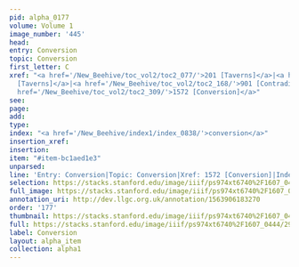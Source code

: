 ```yaml
---
pid: alpha_0177
volume: Volume 1
image_number: '445'
head: 
entry: Conversion
topic: Conversion
first_letter: C
xref: "<a href='/New_Beehive/toc_vol2/toc2_077/'>201 [Taverns]</a>|<a href='/New_Beehive/toc_vol2/toc2_078/'>201
  [Taverns]</a>|<a href='/New_Beehive/toc_vol2/toc2_168/'>901 [Contradiction]</a>|<a
  href='/New_Beehive/toc_vol2/toc2_309/'>1572 [Conversion]</a>"
see: 
page: 
add: 
type: 
index: "<a href='/New_Beehive/index1/index_0838/'>conversion</a>"
insertion_xref: 
insertion: 
item: "#item-bc1aed1e3"
unparsed: 
line: 'Entry: Conversion|Topic: Conversion|Xref: 1572 [Conversion]|Index: conversion|#item-bc1aed1e3'
selection: https://stacks.stanford.edu/image/iiif/ps974xt6740%2F1607_0444/297,228,3189,581/full/0/default.jpg
full_image: https://stacks.stanford.edu/image/iiif/ps974xt6740%2F1607_0444/full/full/0/default.jpg
annotation_uri: http://dev.llgc.org.uk/annotation/1563906183270
order: '177'
thumbnail: https://stacks.stanford.edu/image/iiif/ps974xt6740%2F1607_0444/297,228,600,180/250,/0/default.jpg
full: https://stacks.stanford.edu/image/iiif/ps974xt6740%2F1607_0444/297,228,3189,581/full/0/default.jpg
label: Conversion
layout: alpha_item
collection: alpha1
---
```

